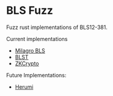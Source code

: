 # BLS Fuzz
Fuzz rust implementations of BLS12-381.

Current implementations
- [Milagro BLS](https://github.com/sigp/milagro_bls)
- [BLST](https://github.com/supranational/blst)
- [ZKCrypto](https://github.com/zkcrypto/bls12_381)

Future Implementations:
- [Herumi](https://github.com/herumi/bls-eth-rust)
